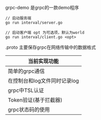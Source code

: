 grpc-demo 是grpc的一款demo程序

```
// 启动服务端
go run interval/server.go

// 启动客户端 opt 为可选项，默认为world
go run interval/client.go <opt>
```

.proto 主要保存grpc在网络传输中的数据格式 

当前实现功能|
--|
简单的grpc通信|
在控制台和log文件同时记录log|
grpc中TSL认证|
Token验证(基于拦截器)|
grpc状态码的使用|